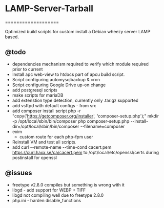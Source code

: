 # LAMP-Server-Tarball
===================

Optimized build scripts for custom install a Debian wheezy server LAMP based.

## @todo
  - dependencies mechanism required to verify which module required prior to current
  - Install apc web-view to htdocs part of apcu build script.
  - Script configuring automysqlbackup & cron
  - Script configuring Google Drive up-on change
  - add postgresql scripts
  - make scripts for mariaDB
  - add extenstion type detection, currently only .tar.gz supported
  - add vsftpd with default configs - from src
  - add composer install script
      php -r "copy('https://getcomposer.org/installer', 'composer-setup.php');"
      mkdir -p /opt/local/sbin/bin/composer
      php composer-setup.php --install-dir=/opt/local/sbin/bin/composer --filename=composer
  - exim
    - custom route for each php-fpm user
  - Reinstall VM and test all scripts.
  - add  curl --remote-name --time-cond cacert.pem https://curl.haxx.se/ca/cacert.pem to /opt/local/etc/openssl/certs during postinstall for openssl


## @issues
  - freetype v2.8.0 compiles but something is wrong with it
  - libgd - add support for WEBP + TIFF
  - libgd not compiling well due to freetype 2.8.0
  - php.ini - harden disable_functions
